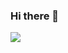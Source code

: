 ### Hi there 👋

<a href="https://www.instagram.com/luke_0126/" target="_blank">
  <img src="https://img.shields.io/badge/instagram-E4405F?style=flat-square&logo=instagram&logoColor=white"/>
</a>

<!--
**luke0126/luke0126** is a ✨ _special_ ✨ repository because its `README.md` (this file) appears on your GitHub profile.

Here are some ideas to get you started:

- 🔭 I’m currently working on ...
- 🌱 I’m currently learning ...
- 👯 I’m looking to collaborate on ...
- 🤔 I’m looking for help with ...
- 💬 Ask me about ...
- 📫 How to reach me: ...
- 😄 Pronouns: ...
- ⚡ Fun fact: ...
-->
